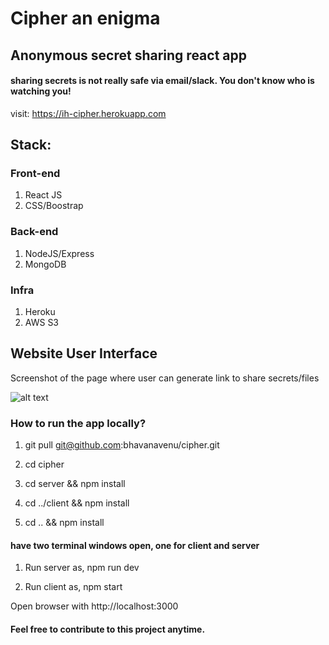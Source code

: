# Cipher an enigma

## Anonymous secret sharing react app

#### sharing secrets is not really safe via email/slack. You don't know who is watching you!

visit: https://ih-cipher.herokuapp.com

## Stack:

### Front-end

1. React JS
2. CSS/Boostrap

### Back-end

1. NodeJS/Express
2. MongoDB

### Infra

1. Heroku
2. AWS S3

## Website User Interface

Screenshot of the page where user can generate link to share secrets/files

![alt text](https://github.com/bhavanavenu/cipher/blob/master/images/website-screen.png "Logo Title Text 1")

### How to run the app locally?

1. git pull git@github.com:bhavanavenu/cipher.git

2. cd cipher

3. cd server && npm install

4. cd ../client && npm install

5. cd .. && npm install

#### have two terminal windows open, one for client and server

1. Run server as, npm run dev

2. Run client as, npm start

Open browser with http://localhost:3000

#### Feel free to contribute to this project anytime.
